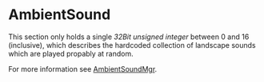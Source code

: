 # AmbientSound

This section only holds a single _32Bit unsigned integer_ between 0 and 16 (inclusive), which describes the hardcoded collection of landscape sounds which are played propably at random.

For more information see [AmbientSoundMgr](/internal/AmbientSoundMgr).
